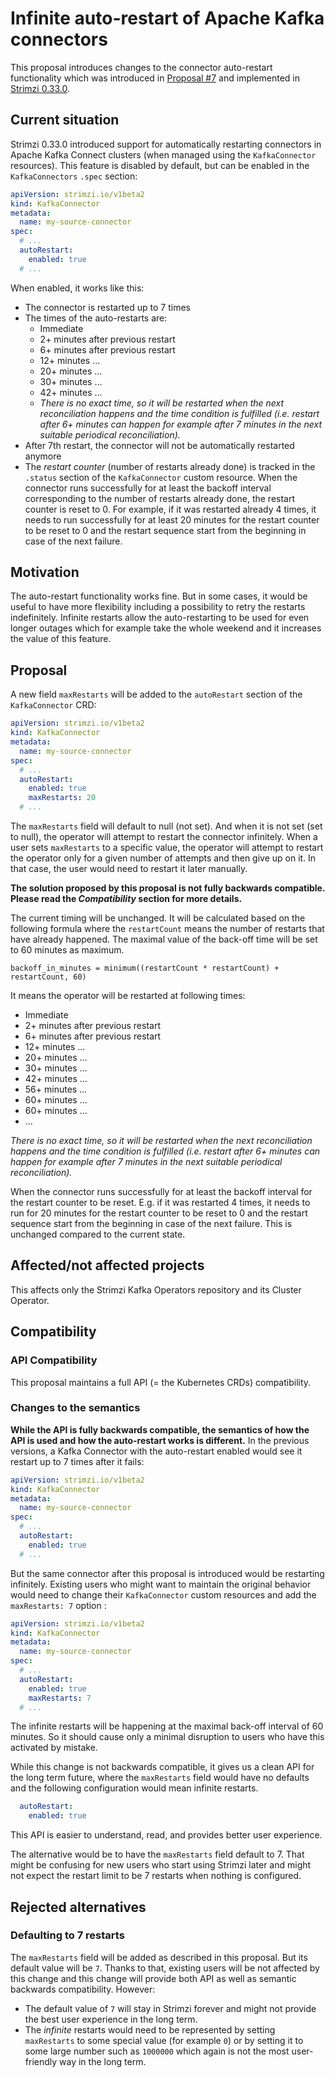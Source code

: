 # Infinite auto-restart of Apache Kafka connectors

This proposal introduces changes to the connector auto-restart functionality which was introduced in [Proposal #7](https://github.com/strimzi/proposals/blob/main/007-restarting-kafka-connect-connectors-and-tasks.md) and implemented in [Strimzi 0.33.0](https://github.com/strimzi/strimzi-kafka-operator/pull/7500).

## Current situation

Strimzi 0.33.0 introduced support for automatically restarting connectors in Apache Kafka Connect clusters (when managed using the `KafkaConnector` resources). This feature is disabled by default, but can be enabled in the `KafkaConnectors` `.spec` section:

```yaml
apiVersion: strimzi.io/v1beta2
kind: KafkaConnector
metadata:
  name: my-source-connector
spec:
  # ...
  autoRestart:
    enabled: true
  # ...
```

When enabled, it works like this:
* The connector is restarted up to 7 times
* The times of the auto-restarts are:
    * Immediate
    * 2+ minutes after previous restart
    * 6+ minutes after previous restart
    * 12+ minutes …
    * 20+ minutes …
    * 30+ minutes …
    * 42+ minutes …
    * _There is no exact time, so it will be restarted when the next reconciliation happens and the time condition is fulfilled (i.e. restart after 6+ minutes can happen for example after 7 minutes in the next suitable periodical reconciliation)._
* After 7th restart, the connector will not be automatically restarted anymore
* The _restart counter_ (number of restarts already done) is tracked in the `.status` section of the `KafkaConnector` custom resource.
  When the connector runs successfully for at least the backoff interval corresponding to the number of restarts already done, the restart counter is reset to 0.
  For example, if it was restarted already 4 times, it needs to run successfully for at least 20 minutes for the restart counter to be reset to 0 and the restart sequence start from the beginning in case of the next failure.

## Motivation

The auto-restart functionality works fine. But in some cases, it would be useful to have more flexibility including a possibility to retry the restarts indefinitely.
Infinite restarts allow the auto-restarting to be used for even longer outages which for example take the whole weekend and it increases the value of this feature.

## Proposal

A new field `maxRestarts` will be added to the `autoRestart` section of the `KafkaConnector` CRD:

```yaml
apiVersion: strimzi.io/v1beta2
kind: KafkaConnector
metadata:
  name: my-source-connector
spec:
  # ...
  autoRestart:
    enabled: true
    maxRestarts: 20
  # ...
```

The `maxRestarts` field will default to null (not set).
And when it is not set (set to null), the operator will attempt to restart the connector infinitely.
When a user sets `maxRestarts` to a specific value, the operator will attempt to restart the operator only for a given number of attempts and then give up on it.
In that case, the user would need to restart it later manually.

**The solution proposed by this proposal is not fully backwards compatible.**
**Please read the _Compatibility_ section for more details.**

The current timing will be unchanged.
It will be calculated based on the following formula where the `restartCount` means the number of restarts that have already happened.
The maximal value of the back-off time will be set to 60 minutes as maximum.

```
backoff_in_minutes = minimum((restartCount * restartCount) + restartCount, 60)
```

It means the operator will be restarted at following times:
* Immediate
* 2+ minutes after previous restart
* 6+ minutes after previous restart
* 12+ minutes …
* 20+ minutes …
* 30+ minutes …
* 42+ minutes …
* 56+ minutes …
* 60+ minutes …
* 60+ minutes …
* …

_There is no exact time, so it will be restarted when the next reconciliation happens and the time condition is fulfilled (i.e. restart after 6+ minutes can happen for example after 7 minutes in the next suitable periodical reconciliation)._

When the connector runs successfully for at least the backoff interval for the restart counter to be reset.
E.g. if it was restarted 4 times, it needs to run for 20 minutes for the restart counter to be reset to 0 and the restart sequence start from the beginning in case of the next failure.
This is unchanged compared to the current state.

## Affected/not affected projects

This affects only the Strimzi Kafka Operators repository and its Cluster Operator.

## Compatibility

### API Compatibility

This proposal maintains a full API (= the Kubernetes CRDs) compatibility.

### Changes to the semantics

**While the API is fully backwards compatible, the semantics of how the API is used and how the auto-restart works is different.**
In the previous versions, a Kafka Connector with the auto-restart enabled would see it restart up to 7 times after it fails:

```yaml
apiVersion: strimzi.io/v1beta2
kind: KafkaConnector
metadata:
  name: my-source-connector
spec:
  # ...
  autoRestart:
    enabled: true
  # ...
```

But the same connector after this proposal is introduced would be restarting infinitely.
Existing users who might want to maintain the original behavior would need to change their `KafkaConnector` custom resources and add the `maxRestarts: 7` option :

```yaml
apiVersion: strimzi.io/v1beta2
kind: KafkaConnector
metadata:
  name: my-source-connector
spec:
  # ...
  autoRestart:
    enabled: true
    maxRestarts: 7
  # ...
```

The infinite restarts will be happening at the maximal back-off interval of 60 minutes.
So it should cause only a minimal disruption to users who have this activated by mistake.

While this change is not backwards compatible, it gives us a clean API for the long term future, where the `maxRestarts` field would have no defaults and the following configuration would mean infinite restarts.

```yaml
  autoRestart:
    enabled: true
```

This API is easier to understand, read, and provides better user experience.

The alternative would be to have the `maxRestarts` field default to 7.
That might be confusing for new users who start using Strimzi later and might not expect the restart limit to be 7 restarts when nothing is configured.

## Rejected alternatives

### Defaulting to 7 restarts

The `maxRestarts` field will be added as described in this proposal.
But its default value will be `7`.
Thanks to that, existing users will be not affected by this change and this change will provide both API as well as semantic backwards compatibility.
However:
* The default value of `7` will stay in Strimzi forever and might not provide the best user experience in the long term.
* The _infinite_ restarts would need to be represented by setting `maxRestarts` to some special value (for example `0`) or by setting it to some large number such as `1000000` which again is not the most user-friendly way in the long term.
